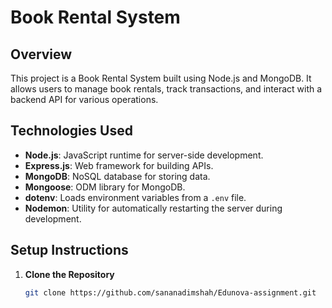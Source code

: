# Book Rental System

## Overview

This project is a Book Rental System built using Node.js and MongoDB. It allows users to manage book rentals, track transactions, and interact with a backend API for various operations.

## Technologies Used

- **Node.js**: JavaScript runtime for server-side development.
- **Express.js**: Web framework for building APIs.
- **MongoDB**: NoSQL database for storing data.
- **Mongoose**: ODM library for MongoDB.
- **dotenv**: Loads environment variables from a `.env` file.
- **Nodemon**: Utility for automatically restarting the server during development.

## Setup Instructions

1. **Clone the Repository**

   ```bash
   git clone https://github.com/sananadimshah/Edunova-assignment.git
   ```
